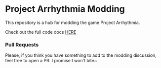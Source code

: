 # Project Arrhythmia Modding
This repository is a hub for modding the game Project Arrhythmia.

Check out the full code docs [HERE](https://lcraver.github.io/pa-modding/)

### Pull Requests
Please, if you think you have something to add to the modding discussion, feel free to open a PR. I promise I won't bite~
